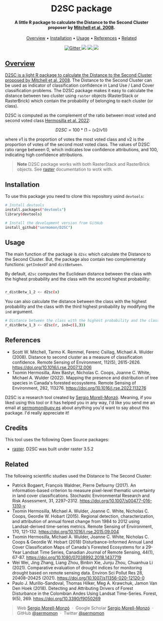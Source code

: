 <h1 align="center">
  <br>
  D2SC package
  <br>
</h1>

<h4 align="center">A little R package to calculate the Distance to the Second Cluster proposer by <a href="https://doi.org/10.1016/j.rse.2007.12.006" target="_blank">Mitchell et al. 2008</a>.</h4>

<p align="center">
  <a href="#Overview">Overview</a> •
  <a href="#Installation">Installation</a> •
  <a href="#Usage">Usage</a> •
  <a href="#References">References</a> •
  <a href="#Related">Related</a>
</p>

<p align="center">
  <a href="https://github.com/sermomon/D2SC">
    <img src="https://img.shields.io/badge/D2SC-v1.0.0-brightgreen"
         alt="Gitter">
  </a>
  <a href="https://cran.r-project.org/">
      <img src="https://img.shields.io/badge/R-package-blue"></a>
  <a href="https://cran.r-project.org/web/packages/raster/index.html">
      <img src="https://img.shields.io/badge/raster-%3E%3D3.5.2-blue">
  </a>
  <a href="">
      <img src="https://img.shields.io/badge/Open-Source-orange">
</p>

## Overview

D2SC is a light R package to calculate the Distance to the Second Cluster proposed by [Mitchell et al. 2008](https://doi.org/10.1016/j.rse.2007.12.006). The Distance to the Second Cluster can be used as indicator of classification confidence in Land Use / Land Cover classification problems. The D2SC package makes it easy to calculate the distance between two cluster using `raster` objects (RasterStack or RasterBrick) which contain the probability of belonging to each cluster (or class).

D2SC is computed as the complement of the ratio between most voted and second voted class [Hermosilla et al. 2022](https://doi.org/10.1016/j.rse.2022.113276):

$$D2SC = 100*(1-(v2/v1))$$

where $v1$ is the proportion of votes the most voted class and $v2$ is the proportion of votes of the second most voted class. The values of D2SC ratio range between 0, which indicates low confidence attributions, and 100, indicating high confidence attributions.

> **Note**
> D2SC package works with both RasterStack and RasterBrick objects. See [raster](https://cran.r-project.org/web/packages/raster/index.html) documentation to wotk with.

## Installation

To use this package you need to clone this repository usind `devtools`:

```bash
# Install devtools
install.packages("devtools")
library(devtools)
```

```bash
# Install the development version from GitHub
install_github("sermomon/D2SC")
```

## Usage

The main function of the package is `d2sc` which calculate the Distance to the Second Cluster. But, the package also contain two complementaty functions: `getIndexOf` and `distBetween`.

By default, `d2sc` computes the Euclidean distance between the class with the highest probability and the class with the second highest probability:

```bash

r_distBetw_1_2 <- d2sc(x)

```

You can also calculate the distance between the class with the highest probability and the class with the third highest probability by modifying the `ind` argument.

```bash
# Distance between the class with the highest probability and the class with the third highest probability
r_distBetw_1_3 <- d2sc(r, ind=c(1,3))

```

## References

* Scott W. Mitchell, Tarmo K. Remmel, Ferenc Csillag, Michael A. Wulder (2008). Distance to second cluster as a measure of classification confidence. Remote Sensing of Environment, 112(5), 2615-2626. https://doi.org/10.1016/j.rse.2007.12.006
* Txomin Hermosilla, Alex Bastyr, Nicholas C. Coops, Joanne C. White, Michael A. Wulder (2022). Mapping the presence and distribution of tree species in Canada's forested ecosystems. Remote Sensing of Environment, 282, 113276. https://doi.org/10.1016/j.rse.2022.113276

D2SC is a research tool created by [Sergio Morell-Monzó](https://orcid.org/0000-0001-8883-2618). Meaning, if you liked using this tool or it has helped you in any way, I'd like you send me an email at <sermomon@upv.es> about anything you'd want to say about this package. I'd really appreciate it!

## Credits

This tool uses the following Open Source packages:

- [raster](https://cran.r-project.org/web/packages/raster/index.html). D2SC was built under raster 3.5.2

## Related

The following scientific studies used the Distance to The Second Cluster:

* Patrick Bogaert, François Waldner, Pierre Defourny (2017). An information-based criterion to measure pixel-level thematic uncertainty in land cover classifications. Stochastic Environmental Research and Risk Assessment, 31, 2297–2312. https://doi.org/10.1007/s00477-016-1310-y 
* Txomin Hermosilla, Michael A. Wulder, Joanne C. White, Nicholas C. Coops, Geordie W. Hobart (2015). Regional detection, characterization, and attribution of annual forest change from 1984 to 2012 using Landsat-derived time-series metrics. Remote Sensing of Environment, 170, 121-132. https://doi.org/10.1016/j.rse.2015.09.004
* Txomin Hermosilla, Michael A. Wulder, Joanne C. White, Nicholas C. Coops & Geordie W. Hobart (2018) Disturbance-Informed Annual Land Cover Classification Maps of Canada's Forested Ecosystems for a 29-Year Landsat Time Series, Canadian Journal of Remote Sensing, 44(1), 67-87. https://doi.org/10.1080/07038992.2018.1437719
* Wei Wei, Jing Zhang, Liang Zhou, Binbin Xie, Junju Zhou, Chuanhua Li (2021). Comparative evaluation of drought indices for monitoring drought based on remote sensing data. Environ Sci Pollut Res 28, 20408–20425 (2021). https://doi.org/10.1007/s11356-020-12120-0
* Paulo J. Murillo-Sandoval, Thomas Hilker, Meg A. Krawchuk, Jamon Van Den Hoek (2018). Detecting and Attributing Drivers of Forest Disturbance in the Colombian Andes Using Landsat Time-Series. Forest, 9(5), 269. https://doi.org/10.3390/f9050269


> Web [Sergio Morell-Monzó](http://www.upv.es/ficha-personal/sermomon) &nbsp;&middot;&nbsp;
> Google Scholar [Sergio Morell-Monzó](https://scholar.google.es/citations?user=LwdrU6wAAAAJ&hl=es&oi=ao) &nbsp;&middot;&nbsp;
> GitHub [@sermomon](https://github.com/sermomon/sermomon) &nbsp;&middot;&nbsp;
> Twitter [@sermomon](https://twitter.com/sermomon)

